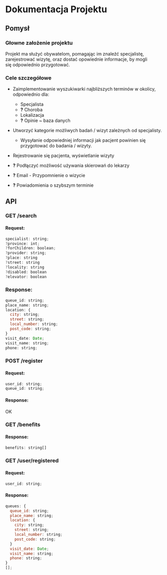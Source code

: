 # Dokumentacja Projektu

## Pomysł

### Głowne założenie projektu

Projekt ma służyć obywatelom, pomagając im znaleźć specjalistę, zarejestrować wizytę, oraz dostać opowiednie informacje, by mogli się odpowiednio przygotować.

### Cele szczegółowe

- Zaimplementowanie wyszukiwarki najbliższych terminów w okolicy, odpowiednio dla:

  - Specjalista
  - **?** Choroba
  - Lokalizacja
  - **?** Opinie ~ baza danych

- Utworzyć kategorie możliwych badań / wizyt zależnych od specjalisty.

  - Wysyłanie odpowiedniej informacji jak pacjent powinien się przygotować do badania / wizyty.

- Rejestrowanie się pacjenta, wyświetlanie wizyty

- **?** Podłączyć możliwość używania skierowań do lekarzy

- **?** Email - Przypomnienie o wizycie

- **?** Powiadomienia o szybszym terminie

## API

### GET /search

#### Request:

```js
specialist: string;
?province: int;
?forChildren: boolean;
?provider: string;
?place: string
?street: string
?locality: string
?disabled: boolean
?elevator: boolean
```

### Response:

```js
queue_id: string;
place_name: string;
location: {
  city: string;
  street: string;
  local_number: string;
  post_code: string;
}
visit_date: Date;
visit_name: string;
phone: string;
```

### POST /register

#### Request:

```js
user_id: string;
queue_id: string;
```

#### Response:

OK

### GET /benefits

#### Response:

```js
benefits: string[]
```

### GET /user/registered

#### Request:

```js
user_id: string;
```

#### Response:

```js
queues: {
  queue_id: string;
  place_name: string;
  location: {
    city: string;
    street: string;
    local_number: string;
    post_code: string;
  }
  visit_date: Date;
  visit_name: string;
  phone: string;
}
[];
```
